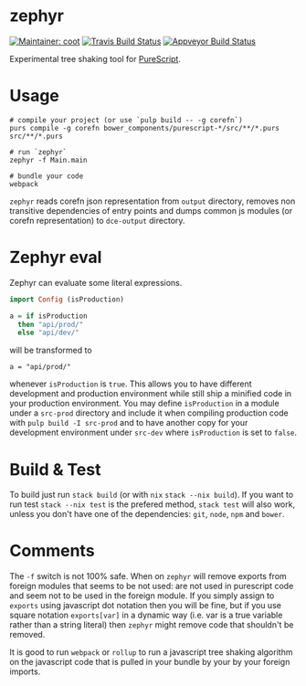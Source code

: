 # zephyr
[![Maintainer: coot](https://img.shields.io/badge/maintainer-coot-lightgrey.svg)](http://github.com/coot)
[![Travis Build Status](https://travis-ci.org/coot/zephyr.svg?branch=master)](https://travis-ci.org/coot/zephyr)
[![Appveyor Build Status](https://ci.appveyor.com/api/projects/status/32r7s2skrgm9ubva?svg=true)](https://ci.appveyor.com/project/coot/zephyr)

Experimental tree shaking tool for [PureScript](https://github.com/purescript/purescript).

# Usage
```
# compile your project (or use `pulp build -- -g corefn`)
purs compile -g corefn bower_components/purescript-*/src/**/*.purs src/**/*.purs

# run `zephyr`
zephyr -f Main.main

# bundle your code
webpack
```

`zephyr` reads corefn json representation from `output` directory, removes non
transitive dependencies of entry points and dumps common js modules (or corefn
representation) to `dce-output` directory.

# Zephyr eval

Zephyr can evaluate some literal expressions.
```purescript
import Config (isProduction)

a = if isProduction
  then "api/prod/"
  else "api/dev/"
```
will be transformed to
```
a = "api/prod/"
```
whenever `isProduction` is `true`.  This allows you to have different
development and production environment while still ship a minified code in your
production environment.  You may define `isProduction` in a module under
a `src-prod` directory and include it when compiling production code with `pulp
build -I src-prod` and to have another copy for your development environment
under `src-dev` where `isProduction` is set to `false`.

# Build & Test

To build just run `stack build` (or with `nix` `stack --nix build`).  If you
want to run test `stack --nix test` is the prefered method, `stack test` will
also work, unless you don't have one of the dependencies: `git`, `node`, `npm`
and `bower`.

# Comments

The `-f` switch is not 100% safe.  When on `zephyr` will remove exports from
foreign modules that seems to be not used: are not used in purescript code and
seem not to be used in the foreign module.  If you simply assign to `exports`
using javascript dot notation then you will be fine, but if you use square
notation `exports[var]` in a dynamic way (i.e. var is a true variable rather
than a string literal) then `zephyr` might remove code that shouldn't be
removed.

It is good to run `webpack` or `rollup` to run a javascript tree shaking
algorithm on the javascript code that is pulled in your bundle by your by your
foreign imports.
